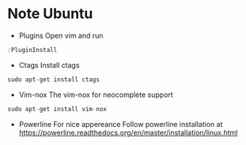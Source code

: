 # Note Ubuntu

* Plugins
Open vim and run
```php
:PluginInstall
```

* Ctags
Install ctags
```php
sudo apt-get install ctags
```

* Vim-nox
The vim-nox for neocomplete support
```php
sudo apt-get install vim-nox
```

* Powerline
For nice appereance
Follow powerline installation at https://powerline.readthedocs.org/en/master/installation/linux.html
